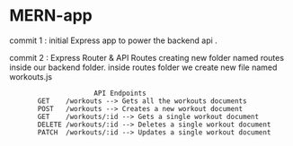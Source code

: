 # MERN-app

commit 1 : initial Express app to power the backend api .
          
commit 2 : Express Router & API Routes
           creating new folder named routes inside our backend folder.
           inside routes folder we create new file named workouts.js


                         API Endpoints
           GET    /workouts --> Gets all the workouts documents
           POST   /workouts --> Creates a new workout document 
           GET    /workouts/:id --> Gets a single workout document
           DELETE /workouts/:id --> Deletes a single workout document
           PATCH  /workouts/:id --> Updates a single workout document
